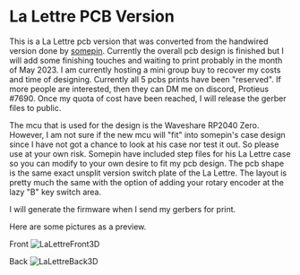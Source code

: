 # La Lettre PCB Version

This is a La Lettre pcb version that was converted from the handwired version done by [somepin](https://github.com/somepin/la-lettre). Currently the overall pcb design is finished but I will add some finishing touches and waiting to print probably in the month of May 2023.  I am currently hosting a mini group buy to recover my costs and time of designing.  Currently all 5 pcbs prints have been "reserved".  If more people are interested, then they can DM me on discord, Protieus #7690.  Once my quota of cost have been reached, I will release the gerber files to public.

The mcu that is used for the design is the Waveshare RP2040 Zero.  However, I am not sure if the new mcu will "fit" into somepin's case design since I have not got a chance to look at his case nor test it out. So please use at your own risk. Somepin have included step files for his La Lettre case so you can modify to your own desire to fit my pcb design.  The pcb shape is the same exact unsplit version switch plate of the La Lettre.  The layout is pretty much the same with the option of adding your rotary encoder at the lazy "B" key switch area.  

I will generate the firmware when I send my gerbers for print.

Here are some pictures as a preview.  

Front
![LaLettreFront3D](https://user-images.githubusercontent.com/118025702/231088744-b1884606-fda2-4425-8ded-a3459aeb9a5a.png)

Back
![LaLettreBack3D](https://user-images.githubusercontent.com/118025702/231088781-e3879d93-e255-417a-867c-4ea30fc91ed2.png)
